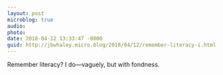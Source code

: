 ```yaml
---
layout: post
microblog: true
audio: 
photo: 
date: 2018-04-12 13:33:47 -0800
guid: http://jbwhaley.micro.blog/2018/04/12/remember-literacy-i.html
---
```

Remember literacy? I do—vaguely, but with fondness.
